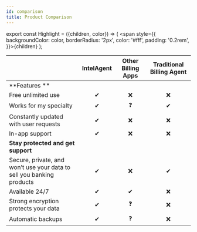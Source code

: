 ```yaml
---
id: comparison
title: Product Comparison
---
```


export const Highlight = ({children, color}) => ( <span style={{
      backgroundColor: color,
      borderRadius: '2px',
      color: '#fff',
      padding: '0.2rem',
    }}>{children}</span> );



| | IntelAgent|Other Billing Apps|Traditional Billing Agent|
| - | :-------------: | :-----------: | :-----: |
|**<Highlight color="#52bf9f">Features</Highlight> **|
Free unlimited use|	✔	| ❌ | ❌ |
Works for my specialty | ✔	| ❓	| ✔ |
Constantly updated with user requests	|✔	| ❌	| ❌|
In-app support	| ✔	| ❌	| ❌|
|**<Highlight color="#1877F2">Stay protected and get support</Highlight>**|
Secure, private, and won’t use your data to sell you banking products |	✔	| ❌	| ✔ |
Available 24/7 |	✔	| ✔	| ❌ |
Strong encryption protects your data |	✔	| ❓ |	❌ |
Automatic backups	| ✔	| ❓	| ❌ |